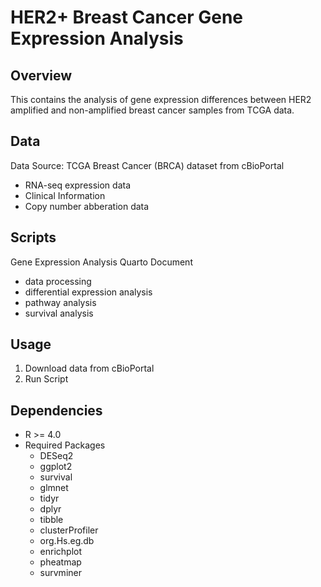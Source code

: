 # HER2+ Breast Cancer Gene Expression Analysis

## Overview
This contains the analysis of gene expression differences between HER2 amplified and non-amplified breast cancer samples from TCGA data.

## Data
Data Source: TCGA Breast Cancer (BRCA) dataset from cBioPortal
- RNA-seq expression data
- Clinical Information
- Copy number abberation data

## Scripts
Gene Expression Analysis Quarto Document
- data processing
- differential expression analysis
- pathway analysis
- survival analysis

## Usage
1. Download data from cBioPortal
2. Run Script

## Dependencies
- R >= 4.0
- Required Packages
  - DESeq2
  - ggplot2
  - survival
  - glmnet
  - tidyr
  - dplyr
  - tibble
  - clusterProfiler
  - org.Hs.eg.db
  - enrichplot
  - pheatmap
  - survminer